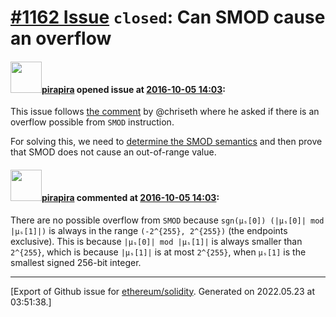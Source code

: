 # [\#1162 Issue](https://github.com/ethereum/solidity/issues/1162) `closed`: Can SMOD cause an overflow

#### <img src="https://avatars.githubusercontent.com/u/44281?u=19789513178700ad73a6cf535a40fbbfdc1ad615&v=4" width="50">[pirapira](https://github.com/pirapira) opened issue at [2016-10-05 14:03](https://github.com/ethereum/solidity/issues/1162):

This issue follows [the comment](https://github.com/ethereum/solidity/pull/1091#discussion_r81823543) by @chriseth where he asked if there is an overflow possible from `SMOD` instruction.

For solving this, we need to [determine the SMOD semantics](https://github.com/ethereum/yellowpaper/issues/190) and then prove that SMOD does not cause an out-of-range value.


#### <img src="https://avatars.githubusercontent.com/u/44281?u=19789513178700ad73a6cf535a40fbbfdc1ad615&v=4" width="50">[pirapira](https://github.com/pirapira) commented at [2016-10-05 14:03](https://github.com/ethereum/solidity/issues/1162#issuecomment-251704287):

There are no possible overflow from `SMOD` because `sgn(μₛ[0]) (|μₛ[0]| mod |μₛ[1]|)` is always in the range `(-2^{255}, 2^{255})` (the endpoints exclusive).  This is because `|μₛ[0]| mod |μₛ[1]|` is always smaller than `2^{255}`, which is because `|μₛ[1]|` is at most `2^{255}`, when `μₛ[1]` is the smallest signed 256-bit integer.


-------------------------------------------------------------------------------



[Export of Github issue for [ethereum/solidity](https://github.com/ethereum/solidity). Generated on 2022.05.23 at 03:51:38.]
